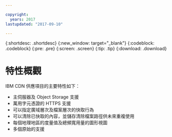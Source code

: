 ```yaml
---

copyright:
  years: 2017
lastupdated: "2017-09-10"

---
```


{:shortdesc: .shortdesc}
{:new_window: target="_blank"}
{:codeblock: .codeblock}
{:pre: .pre}
{:screen: .screen}
{:tip: .tip}
{:download: .download}

# 特性概觀

IBM CDN 供應項目的主要特性如下：
* 主伺服器及 Object Storage 支援 
* 萬用字元憑證的 HTTPS 支援
* 可以指定廣域層次及檔案層次的快取行為
* 可以清除已快取的內容，並儲存清除檔案路徑供未來重複使用
* 每個地理地區的度量值及總頻寬用量的圖形視圖
* 多個原始的支援

